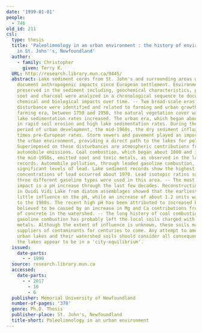 ```yaml
---
date: '1999-01-01'
people:
  - 746
old_id: 211
csl:
  type: thesis
  title: 'Paleolimnology in an urban environment : the history of environmental change
    in St. John''s, Newfoundland'
  author:
    - family: Christopher
      given: Terry K.
  URL: http://research.library.mun.ca/9445/
  abstract: Lake sediment cores from St. John's and surrounding areas were used to
    document anthropogenic impacts since European settlement. Environmental indicators
    preserved in the sediment including, geochemical characteristics, pollen, diatoms,
    soot and charcoal were analyzed in a chronological sequence to document the physical,
    chemical and biological impacts over time. -- Two broad-scale eras of direct soil
    disturbance were identified and related to farming and urban growth. During the
    farming era, between 1750 and 1950, the natural vegetation cover was removed and
    lake sedimentation rates increased. The urban era, which began about 1910, resulted
    in rapid soil erosion and high lake sedimentation rates. During the most intense
    period of urban development, the mid-1960s, the dry sediment influx rate was 160
    times pre-European rates. Storm sewers and pavement played an important role in
    the urban environment, providing a direct path to the lakes for pollutants. --
    Superimposed on these disturbances are atmospheric contributions from coal and
    automobile emissions. Coal combustion, which began about 1800 and increased to
    the mid-1950s, emitted soot and toxic metals, as observed in the lake sediment
    records. Automobile pollution, through leaded gasoline combustion, contributed
    significant levels of lead. Lake sediment records show the highest inputs and
    concentrations of lead occurred about 1970. Lead isotopic ratios suggest two or
    three different gasoline types were used in this area. -- The most notable aquatic
    impact is a pH increase through the last few decades. Reconstructing water pH
    in Quidi Vidi Lake from diatom assemblages showed that the earliest farming had
    little influence on the pH, while an increase of about 1.2 units was observed
    to the 1980s. The recent high pH has been attributed to increased buffering capacity,
    believed to be caused by an increase in Mg and Ca contributions from the dissolution
    of concrete in the watershed. -- The long history of coal combustion and leaded
    gasoline combustion has probably left the local soils charged with soot and heavy
    metals. Although the extent of influence is unknown, these soils may be continuous
    suppliers of contaminants for centuries to come. Any attempt to ameliorate the
    urban lakes and their watershed soils should consider all consequences, since
    the lakes appear to be in a 'city-equilibrium'.
  issued:
    date-parts:
      - - 1999
  source: research.library.mun.ca
  accessed:
    date-parts:
      - - 2017
        - 10
        - 6
  publisher: Memorial University of Newfoundland
  number-of-pages: '378'
  genre: Ph.D. Thesis
  publisher-place: St. John's, Newfoundland
  title-short: Paleolimnology in an urban environment
---
```

